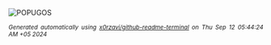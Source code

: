 <div align="justify">
<picture>
    <source media="(prefers-color-scheme: dark)" srcset="https://i.ibb.co/g7pYHrv/output-gif.gif">
    <source media="(prefers-color-scheme: light)" srcset="https://i.ibb.co/g7pYHrv/output-gif.gif">
    <img alt="POPUGOS" src="https://i.ibb.co/g7pYHrv/output-gif.gif">
</picture>

<sub><i>Generated automatically using [x0rzavi/github-readme-terminal](https://github.com/x0rzavi/github-readme-terminal) on Thu Sep 12 05:44:24 AM +05 2024</i></sub>
</div>